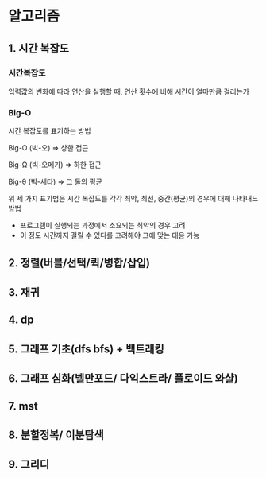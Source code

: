 # 알고리즘

## 1. 시간 복잡도

### 시간복잡도

입력값의 변화에 따라 연산을 실행할 때, 연산 횟수에 비해 시간이 얼마만큼 걸리는가

### Big-O

시간 복잡도를 표기하는 방법

Big-O (빅-오) => 상한 접근

Big-Ω (빅-오메가) => 하한 접근

Big-θ (빅-세타) => 그 둘의 평균

위 세 가지 표기법은 시간 복잡도를 각각 최악, 최선, 중간(평균)의 경우에 대해 나타내느 방법

* 프로그램이 실행되는 과정에서 소요되는 최악의 경우 고려
* 이 정도 시간까지 걸릴 수 있다를 고려해야 그에 맞는 대응 가능



## 2. 정렬(버블/선택/퀵/병합/삽입)

## 3. 재귀

## 4. dp

## 5. 그래프 기초(dfs bfs) + 백트래킹

## 6. 그래프 심화(벨만포드/ 다익스트라/ 플로이드 와샬)

## 7. mst

## 8. 분할정복/ 이분탐색

## 9. 그리디